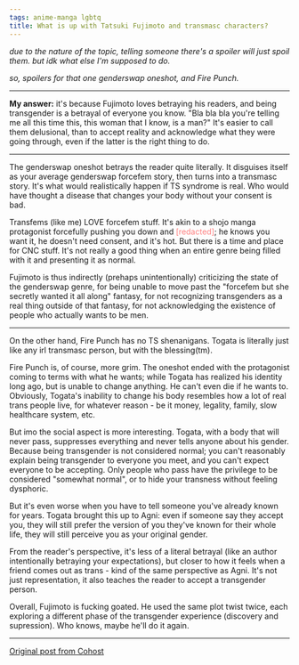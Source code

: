 ```yaml
---
tags: anime-manga lgbtq
title: What is up with Tatsuki Fujimoto and transmasc characters?
---
```


_due to the nature of the topic, telling someone there's a spoiler will just spoil them. but idk what else I'm supposed to do._

_so, spoilers for that one genderswap oneshot, and Fire Punch._

---

**My answer:** it's because Fujimoto loves betraying his readers, and being transgender is a betrayal of everyone you know. "Bla bla bla you're telling me all this time this, this woman that I know, is a man?" It's easier to call them delusional, than to accept reality and acknowledge what they were going through, even if the latter is the right thing to do.

---

The genderswap oneshot betrays the reader quite literally. It disguises itself as your average genderswap forcefem story, then turns into a transmasc story. It's what would realistically happen if TS syndrome is real. Who would have thought a disease that changes your body without your consent is bad.

Transfems (like me) LOVE forcefem stuff. It's akin to a shojo manga protagonist forcefully pushing you down and <span style="color: #ff8181">[redacted]</span>; he knows you want it, he doesn't need consent, and it's hot. But there is a time and place for CNC stuff. It's not really a good thing when an entire genre being filled with it and presenting it as normal.

Fujimoto is thus indirectly (prehaps unintentionally) criticizing the state of the genderswap genre, for being unable to move past the "forcefem but she secretly wanted it all along" fantasy, for not recognizing transgenders as a real thing outside of that fantasy, for not acknowledging the existence of people who actually wants to be men.

---

On the other hand, Fire Punch has no TS shenanigans. Togata is literally just like any irl transmasc person, but with the blessing(tm).

Fire Punch is, of course, more grim. The oneshot ended with the protagonist coming to terms with what he wants; while Togata has realized his identity long ago, but is unable to change anything. He can't even die if he wants to. Obviously, Togata's inability to change his body resembles how a lot of real trans people live, for whatever reason - be it money, legality, family, slow healthcare system, etc.

But imo the social aspect is more interesting. Togata, with a body that will never pass, suppresses everything and never tells anyone about his gender. Because being transgender is not considered normal; you can't reasonably explain being transgender to everyone you meet, and you can't expect everyone to be accepting. Only people who pass have the privilege to be considered "somewhat normal", or to hide your transness without feeling dysphoric.

But it's even worse when you have to tell someone you've already known for years. Togata brought this up to Agni: even if someone say they accept you, they will still prefer the version of you they've known for their whole life, they will still perceive you as your original gender.

From the reader's perspective, it's less of a literal betrayal (like an author intentionally betraying your expectations), but closer to how it feels when a friend comes out as trans - kind of the same perspective as Agni. It's not just representation, it also teaches the reader to accept a transgender person.

Overall, Fujimoto is fucking goated. He used the same plot twist twice, each exploring a different phase of the transgender experience (discovery and supression). Who knows, maybe he'll do it again.

---

[Original post from Cohost](https://cohost.org/meow-d/post/5669372-what-is-up-with-fuj#comments)
